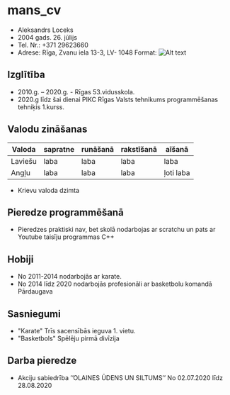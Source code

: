 # mans_cv
* Aleksandrs Loceks
* 2004 gads. 26. jūlijs
* Tel. Nr.: +371 29623660
* Adrese: Rīga, Zvanu iela 13-3, LV- 1048
Format: ![Alt text](https://sun9-15.userapi.com/impg/TlJpFLTGs8WECyigHfZC9953TqEGvWvouXAkGQ/O_-CcCN-z9k.jpg?size=900x1600&quality=96&proxy=1&sign=df182e49497120bfcbdcb8841aae3a6e&type=album)
## Izglītība
* 2010.g. – 2020.g. - Rīgas 53.vidusskola.
* 2020.g līdz šai dienai PIKC Rīgas Valsts tehnikums programmēšanas tehniķis 1.kurss.
## Valodu zināšanas
| Valoda      | sapratne   |runāšanā  |rakstīšanā  | aīšanā  |
| ----------- | -----------| -----------| ----------- | -----------|
| Laviešu     | laba       | laba       | laba       | laba      |
| Angļu       | laba       | laba       | laba       | ļoti laba      |
* Krievu valoda dzimta
## Pieredze programmēšanā
* Pieredzes praktiski nav, bet skolā nodarbojas ar scratchu un pats ar Youtube taisīju programmas C++ 
## Hobiji
* No 2011-2014 nodarbojās ar karate. 
* No 2014 līdz 2020 nodarbojās profesionāli ar basketbolu komandā Pārdaugava
## Sasniegumi 
* "Karate" Trīs sacensībās ieguva 1. vietu.
* "Basketbols" Spēlēju pirmā divīzija
## Darba pieredze 
* Akciju sabiedrība ’’OLAINES ŪDENS UN SILTUMS’’
No 02.07.2020 līdz 28.08.2020